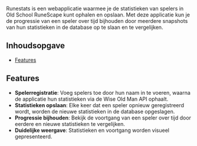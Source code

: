Runestats is een webapplicatie waarmee je de statistieken van spelers in Old School RuneScape kunt ophalen en opslaan. Met deze applicatie kun je de progressie van een speler over tijd bijhouden door meerdere snapshots van hun statistieken in de database op te slaan en te vergelijken.

## Inhoudsopgave

- [Features](#features)

## Features

- **Spelerregistratie**: Voeg spelers toe door hun naam in te voeren, waarna de applicatie hun statistieken via de Wise Old Man API ophaalt.
- **Statistieken opslaan**: Elke keer dat een speler opnieuw geregistreerd wordt, worden de nieuwe statistieken in de database opgeslagen.
- **Progressie bijhouden**: Bekijk de voortgang van een speler over tijd door eerdere en nieuwe statistieken te vergelijken.
- **Duidelijke weergave**: Statistieken en voortgang worden visueel gepresenteerd.